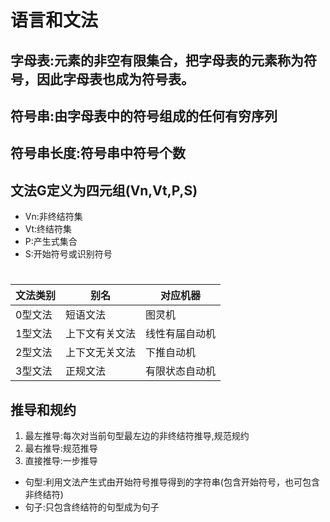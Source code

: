 # 语言和文法
## 字母表:元素的非空有限集合，把字母表的元素称为符号，因此字母表也成为符号表。
## 符号串:由字母表中的符号组成的任何有穷序列
## 符号串长度:符号串中符号个数
## 文法G定义为四元组(Vn,Vt,P,S)
- Vn:非终结符集
- Vt:终结符集
- P:产生式集合
- S:开始符号或识别符号
#
|文法类别|别名|对应机器|
|-|-|-|
|0型文法|短语文法|图灵机|
|1型文法|上下文有关文法|线性有届自动机|
|2型文法|上下文无关文法|下推自动机|
|3型文法|正规文法|有限状态自动机|
## 推导和规约
1. 最左推导:每次对当前句型最左边的非终结符推导,规范规约
2. 最右推导:规范推导
3. 直接推导:一步推导
- 句型:利用文法产生式由开始符号推导得到的字符串(包含开始符号，也可包含非终结符)
- 句子:只包含终结符的句型成为句子
